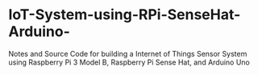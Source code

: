 # IoT-System-using-RPi-SenseHat-Arduino-
Notes and Source Code for building a Internet of Things Sensor System using Raspberry Pi 3 Model B, Raspberry Pi Sense Hat, and Arduino Uno
